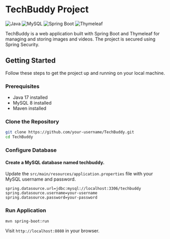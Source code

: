 # TechBuddy Project

![Java](https://img.shields.io/badge/Java-17-blue?logo=java&style=flat-square)
![MySQL](https://img.shields.io/badge/MySQL-8-blue?logo=mysql&style=flat-square)
![Spring Boot](https://img.shields.io/badge/Spring%20Boot-3-green?logo=spring&style=flat-square)
![Thymeleaf](https://img.shields.io/badge/Thymeleaf-3-orange?logo=thymeleaf&style=flat-square)

TechBuddy is a web application built with Spring Boot and Thymeleaf for managing and storing images and videos. The project is secured using Spring Security.

## Getting Started

Follow these steps to get the project up and running on your local machine.

### Prerequisites

- Java 17 installed
- MySQL 8 installed
- Maven installed

### Clone the Repository

```bash
git clone https://github.com/your-username/TechBuddy.git
cd TechBuddy
```

### Configure Database
#### Create a MySQL database named techbuddy.

Update the ```src/main/resources/application.properties``` file with your MySQL username and password.

```
spring.datasource.url=jdbc:mysql://localhost:3306/techbuddy
spring.datasource.username=your-username
spring.datasource.password=your-password
```

### Run Application
```mvn spring-boot:run```

Visit ```http://localhost:8080``` in your browser.
